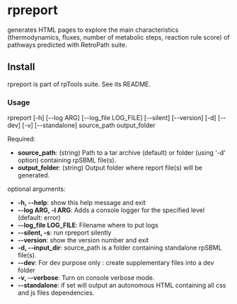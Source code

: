 # rpreport

generates HTML pages to explore the main characteristics (thermodynamics,
fluxes, number of metabolic steps, reaction rule score) of pathways predicted
with RetroPath suite.

## Install
rpreport is part of rpTools suite. See its README.

### Usage
rpreport [-h] [--log ARG] [--log_file LOG_FILE] [--silent] [--version] [-d] [--dev]  [-v] [--standalone] source_path output_folder

Required:
* **source_path**: (string) Path to a tar archive (default) or folder (using '-d' option) containing rpSBML file(s).
* **output_folder**: (string) Output folder where report file(s) will be generated.

optional arguments:
* **-h, --help**: show this help message and exit
* **--log ARG, -l ARG**: Adds a console logger for the specified level (default: error)
* **--log_file LOG_FILE**: Filename where to put logs
* **--silent, -s**: run rpreport silently
* **--version**: show the version number and exit
* **-d, --input_dir**: source_path is a folder containing standalone rpSBML file(s).
* **--dev**: For dev purpose only : create supplementary files into a dev folder
* **-v, --verbose**: Turn on console verbose mode.
* **--standalone**: if set will output an autonomous HTML containing all css and js files dependencies.


